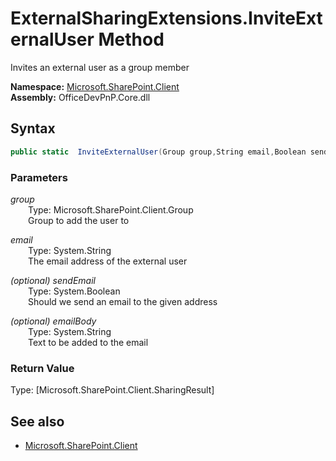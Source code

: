 # ExternalSharingExtensions.InviteExternalUser Method  
Invites an external user as a group member  

**Namespace:** [Microsoft.SharePoint.Client](Microsoft.SharePoint.Client.md)  
**Assembly:** OfficeDevPnP.Core.dll  
## Syntax
```C#
public static  InviteExternalUser(Group group,String email,Boolean sendEmail,String emailBody)
```
### Parameters
*group*  
&emsp;&emsp;Type: Microsoft.SharePoint.Client.Group  
&emsp;&emsp;Group to add the user to  
  
*email*  
&emsp;&emsp;Type: System.String  
&emsp;&emsp;The email address of the external user  
  
*(optional) sendEmail*  
&emsp;&emsp;Type: System.Boolean  
&emsp;&emsp;Should we send an email to the given address  
  
*(optional) emailBody*  
&emsp;&emsp;Type: System.String  
&emsp;&emsp;Text to be added to the email  
  
### Return Value
Type: [Microsoft.SharePoint.Client.SharingResult]  


## See also
- [Microsoft.SharePoint.Client](Microsoft.SharePoint.Client.md)
